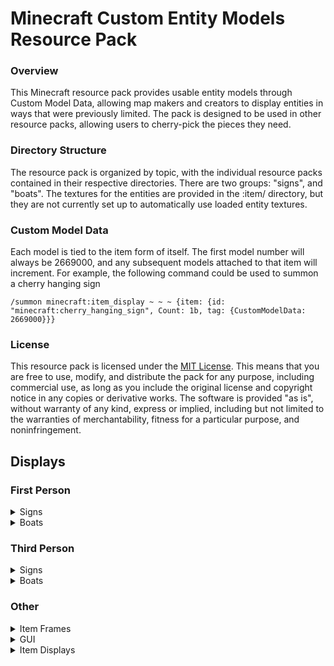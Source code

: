 # Minecraft Custom Entity Models Resource Pack

### Overview

This Minecraft resource pack provides usable entity models through Custom Model Data, allowing map makers and creators to display entities in ways that were previously limited. The pack is designed to be used in other resource packs, allowing users to cherry-pick the pieces they need.

### Directory Structure

The resource pack is organized by topic, with the individual resource packs contained in their respective directories. There are two groups: "signs", and "boats". The textures for the entities are provided in the <resource pack>:item/ directory, but they are not currently set up to automatically use loaded entity textures.

### Custom Model Data

Each model is tied to the item form of itself. The first model number will always be 2669000, and any subsequent models attached to that item will increment. For example, the following command could be used to summon a cherry hanging sign

`/summon minecraft:item_display ~ ~ ~ {item: {id: "minecraft:cherry_hanging_sign", Count: 1b, tag: {CustomModelData: 2669000}}}`

### License

This resource pack is licensed under the [MIT License](https://github.com/ADHDMC/Entity_Models/blob/master/LICENSE). This means that you are free to use, modify, and distribute the pack for any purpose, including commercial use, as long as you include the original license and copyright notice in any copies or derivative works. The software is provided "as is", without warranty of any kind, express or implied, including but not limited to the warranties of merchantability, fitness for a particular purpose, and noninfringement.

## Displays

### First Person

<details>
<summary> Signs</summary>

![The first person rendering of a player holding a hanging wall sign](https://raw.githubusercontent.com/ADHDMC/Sign_and_Boat_Models/master/images/1st_person/hanging_wall_sign.png)
![The first person rendering of a player holding a hanging sign](https://raw.githubusercontent.com/ADHDMC/Sign_and_Boat_Models/master/images/1st_person/hanging_sign.png)
![The first person rendering of a player holding an attached hanging sign](https://raw.githubusercontent.com/ADHDMC/Sign_and_Boat_Models/master/images/1st_person/attached_hangning_sign.png)
![The first person rendering of a player holding a sign](https://raw.githubusercontent.com/ADHDMC/Sign_and_Boat_Models/master/images/1st_person/sign.png)
![The first person rendering of a player holding a wall sign](https://raw.githubusercontent.com/ADHDMC/Sign_and_Boat_Models/master/images/1st_person/wall_sign.png)
![The first person rendering of a player holding a sign post](https://raw.githubusercontent.com/ADHDMC/Sign_and_Boat_Models/master/images/1st_person/sign_post.png)
</details>

<details>
<summary> Boats</summary>

![The first person rendering of a player holding a boat](https://raw.githubusercontent.com/ADHDMC/Sign_and_Boat_Models/master/images/1st_person/boat.png)
![The first person rendering of a player holding a chest boat](https://raw.githubusercontent.com/ADHDMC/Sign_and_Boat_Models/master/images/1st_person/chest_boat.png)
![The first person rendering of a player holding a chest boat with only the chest](https://raw.githubusercontent.com/ADHDMC/Sign_and_Boat_Models/master/images/1st_person/chest_boat_no_boat.png)
![The first person rendering of a player holding a chest boat without any oars](https://raw.githubusercontent.com/ADHDMC/Sign_and_Boat_Models/master/images/1st_person/chest_boat_no_oars.png)
![The first person rendering of a player holding a chest boat with the oars sticking straight up](https://raw.githubusercontent.com/ADHDMC/Sign_and_Boat_Models/master/images/1st_person/chest_boat_straight_oars.png)
![The first person rendering of a player holding a left oar](https://raw.githubusercontent.com/ADHDMC/Sign_and_Boat_Models/master/images/1st_person/left_oar.png)
![The first person rendering of a player holding a normal boat with no oars](https://raw.githubusercontent.com/ADHDMC/Sign_and_Boat_Models/master/images/1st_person/no_oars.png)
![The first person rendering of a player holding a right oar](https://raw.githubusercontent.com/ADHDMC/Sign_and_Boat_Models/master/images/1st_person/right_oar.png)
![The first person rendering of a player holding a normal boat with the oars sticking straight up](https://raw.githubusercontent.com/ADHDMC/Sign_and_Boat_Models/master/images/1st_person/straight_oars.png)
</details>

### Third Person

<details>
<summary> Signs </summary>

![The third person rendering of a player holding a hanging wall sign](https://raw.githubusercontent.com/ADHDMC/Sign_and_Boat_Models/master/images/3rd_person/wall_hanging_sign.png)
![The third person rendering of a player holding a hanging sign](https://raw.githubusercontent.com/ADHDMC/Sign_and_Boat_Models/master/images/3rd_person/hanging_sign.png)
![The third person rendering of a player holding an attached hanging sign](https://raw.githubusercontent.com/ADHDMC/Sign_and_Boat_Models/master/images/3rd_person/attached_hanging_sign.png)
![The third person rendering of a player holding a sign](https://raw.githubusercontent.com/ADHDMC/Sign_and_Boat_Models/master/images/3rd_person/sign.png)
![The third person rendering of a player holding a wall sign](https://raw.githubusercontent.com/ADHDMC/Sign_and_Boat_Models/master/images/3rd_person/wall_sign.png)
![The third person rendering of a player holding a sign post](https://raw.githubusercontent.com/ADHDMC/Sign_and_Boat_Models/master/images/3rd_person/sign_post.png)
</details>

<details>
<summary> Boats </summary>

![The third person rendering of a player holding a boat](https://raw.githubusercontent.com/ADHDMC/Sign_and_Boat_Models/master/images/3rd_person/boat.png)
![The third person rendering of a player holding a chest boat](https://raw.githubusercontent.com/ADHDMC/Sign_and_Boat_Models/master/images/3rd_person/chest_boat.png)
![The third person rendering of a player holding a chest boat with only the chest](https://raw.githubusercontent.com/ADHDMC/Sign_and_Boat_Models/master/images/3rd_person/chest_boat_no_boat.png)
![The third person rendering of a player holding a chest boat without any oars](https://raw.githubusercontent.com/ADHDMC/Sign_and_Boat_Models/master/images/3rd_person/chest_boat_no_oars.png)
![The third person rendering of a player holding a chest boat with the oars sticking straight up](https://raw.githubusercontent.com/ADHDMC/Sign_and_Boat_Models/master/images/3rd_person/chest_boat_straight_oars.png)
![The third person rendering of a player holding a left oar](https://raw.githubusercontent.com/ADHDMC/Sign_and_Boat_Models/master/images/3rd_person/boat_left_oar.png)
![The third person rendering of a player holding a normal boat with no oars](https://raw.githubusercontent.com/ADHDMC/Sign_and_Boat_Models/master/images/3rd_person/boat_no_oars.png)
![The third person rendering of a player holding a right oar](https://raw.githubusercontent.com/ADHDMC/Sign_and_Boat_Models/master/images/3rd_person/boat_right_oar.png)
![The third person rendering of a player holding a normal boat with the oars sticking straight up](https://raw.githubusercontent.com/ADHDMC/Sign_and_Boat_Models/master/images/3rd_person/boat_straight_oars.png)
</details>

### Other

<details>
<summary> Item Frames </summary>

![Rendering of all boats available through this pack in item frames](https://raw.githubusercontent.com/ADHDMC/Sign_and_Boat_Models/master/images/item_frame/boats_item_frames.png)
![Rendering of all signs available through this pack in item frames](https://raw.githubusercontent.com/ADHDMC/Sign_and_Boat_Models/master/images/item_frame/signs_item_frames_1.png)
![Rendering of all signs available through this pack in item frames](https://raw.githubusercontent.com/ADHDMC/Sign_and_Boat_Models/master/images/item_frame/signs_item_frames_2.png)
![Rendering of all signs available through this pack in item frames](https://raw.githubusercontent.com/ADHDMC/Sign_and_Boat_Models/master/images/item_frame/signs_item_frames_3.png)
</details>

<details>
<summary> GUI </summary>

![GUI Rendering of boats](https://raw.githubusercontent.com/ADHDMC/Sign_and_Boat_Models/master/images/gui/boats.png)
![GUI Rendering of signs](https://raw.githubusercontent.com/ADHDMC/Sign_and_Boat_Models/master/images/gui/signs.png)
</details>

<details>
<summary> Item Displays </summary>

![Item Display rendering, example of how these displays look when altered](https://raw.githubusercontent.com/ADHDMC/Sign_and_Boat_Models/master/images/item_displays/lots_of_boat_displays.png)
![Item Display Rendering of boats](https://raw.githubusercontent.com/ADHDMC/Sign_and_Boat_Models/master/images/item_displays/normal_boat_displays.png)
![Item Display Rendering of Signs](https://raw.githubusercontent.com/ADHDMC/Sign_and_Boat_Models/master/images/item_displays/normal_sign_displays.png)
![Item Display Rendering of Signs and Boats](https://raw.githubusercontent.com/ADHDMC/Sign_and_Boat_Models/master/images/item_displays/sign_and_boat_displays.png)
![Item Display rendering, example of how these displays look when altered](https://raw.githubusercontent.com/ADHDMC/Sign_and_Boat_Models/master/images/item_displays/transformed_boat_display.png)
![Item Display rendering, example of how these displays look when altered](https://raw.githubusercontent.com/ADHDMC/Sign_and_Boat_Models/master/images/item_displays/transformed_boat_display_2.png)
</details>